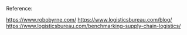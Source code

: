 Reference:

https://www.robobyrne.com/
https://www.logisticsbureau.com/blog/
https://www.logisticsbureau.com/benchmarking-supply-chain-logistics/
